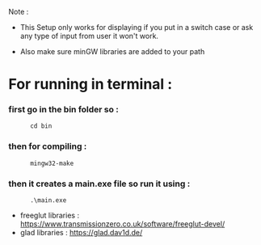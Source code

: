 Note : 
- This Setup only works for displaying if you put in a switch case or ask any type of input from user it won't work.
* Also make sure minGW libraries are added to your path 

# For running in terminal :
### first go in the bin folder so :
          cd bin

### then for compiling :
          mingw32-make

### then it creates a main.exe file so run it using :
          .\main.exe

- freeglut libraries :  https://www.transmissionzero.co.uk/software/freeglut-devel/
- glad libraries :  https://glad.dav1d.de/
